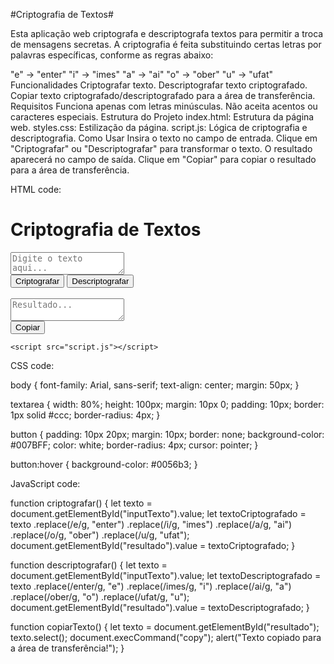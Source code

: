 #Criptografia de Textos#


Esta aplicação web criptografa e descriptografa textos para permitir a troca de mensagens secretas. A criptografia é feita substituindo certas letras por palavras específicas, conforme as regras abaixo:

"e" -> "enter"
"i" -> "imes"
"a" -> "ai"
"o" -> "ober"
"u" -> "ufat"
Funcionalidades
Criptografar texto.
Descriptografar texto criptografado.
Copiar texto criptografado/descriptografado para a área de transferência.
Requisitos
Funciona apenas com letras minúsculas.
Não aceita acentos ou caracteres especiais.
Estrutura do Projeto
index.html: Estrutura da página web.
styles.css: Estilização da página.
script.js: Lógica de criptografia e descriptografia.
Como Usar
Insira o texto no campo de entrada.
Clique em "Criptografar" ou "Descriptografar" para transformar o texto.
O resultado aparecerá no campo de saída.
Clique em "Copiar" para copiar o resultado para a área de transferência.

HTML code:

<!DOCTYPE html>
<html lang="pt-BR">
<head>
    <meta charset="UTF-8">
    <meta name="viewport" content="width=device-width, initial-scale=1.0">
    <title>Criptografia de Textos</title>
    <link rel="stylesheet" href="styles.css">
</head>
<body>
    <h1>Criptografia de Textos</h1>
    <textarea id="inputTexto" placeholder="Digite o texto aqui..."></textarea>
    <br>
    <button onclick="criptografar()">Criptografar</button>
    <button onclick="descriptografar()">Descriptografar</button>
    <br><br>
    <textarea id="resultado" readonly placeholder="Resultado..."></textarea>
    <br>
    <button onclick="copiarTexto()">Copiar</button>

    <script src="script.js"></script>
</body>
</html>

CSS code:

body {
    font-family: Arial, sans-serif;
    text-align: center;
    margin: 50px;
}

textarea {
    width: 80%;
    height: 100px;
    margin: 10px 0;
    padding: 10px;
    border: 1px solid #ccc;
    border-radius: 4px;
}

button {
    padding: 10px 20px;
    margin: 10px;
    border: none;
    background-color: #007BFF;
    color: white;
    border-radius: 4px;
    cursor: pointer;
}

button:hover {
    background-color: #0056b3;
}

JavaScript code: 

function criptografar() {
    let texto = document.getElementById("inputTexto").value;
    let textoCriptografado = texto
        .replace(/e/g, "enter")
        .replace(/i/g, "imes")
        .replace(/a/g, "ai")
        .replace(/o/g, "ober")
        .replace(/u/g, "ufat");
    document.getElementById("resultado").value = textoCriptografado;
}

function descriptografar() {
    let texto = document.getElementById("inputTexto").value;
    let textoDescriptografado = texto
        .replace(/enter/g, "e")
        .replace(/imes/g, "i")
        .replace(/ai/g, "a")
        .replace(/ober/g, "o")
        .replace(/ufat/g, "u");
    document.getElementById("resultado").value = textoDescriptografado;
}

function copiarTexto() {
    let texto = document.getElementById("resultado");
    texto.select();
    document.execCommand("copy");
    alert("Texto copiado para a área de transferência!");
}




